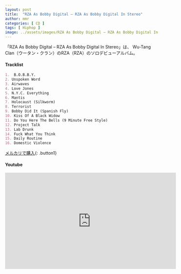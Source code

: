 ```yaml
---
layout: post
title:  "RZA As Bobby Digital – RZA As Bobby Digital In Stereo"
author: mmr
categories: [ CD ]
tags: [ Hiphop ]
image: ../assets/images/RZA As Bobby Digital – RZA As Bobby Digital In Stereo.jpg
---
```


「RZA As Bobby Digital – RZA As Bobby Digital In Stereo」は、
Wu-Tang Clan（ウータン・クラン）のRZA（RZA）のソロデビューアルバム。


#### Tracklist
```md
1.  B.O.B.B.Y.
2. Unspoken Word
3. Airwaves
4. Love Jones
5. N.Y.C. Everything
6. Mantis
7. Holocaust (Silkworm)
8. Terrorist
9. Bobby Did It (Spanish Fly)
10. Kiss Of A Black Widow
11. Do You Here The Bells (9 Minute Free Style)
12. Project Talk
13. Lab Drunk
14. Fuck What You Think
15. Daily Routine
16. Domestic Violence
```

[メルカリで購入](https://jp.mercari.com/item/m93089462366?afid=6142608987){: .button1}

#### Youtube
<iframe width="560" height="315" src="https://www.youtube.com/embed/x2mvgnXw--0?si=Q8WKX7zdu6pGJMSg" title="YouTube video player" frameborder="0" allow="accelerometer; autoplay; clipboard-write; encrypted-media; gyroscope; picture-in-picture; web-share" referrerpolicy="strict-origin-when-cross-origin" allowfullscreen></iframe>
